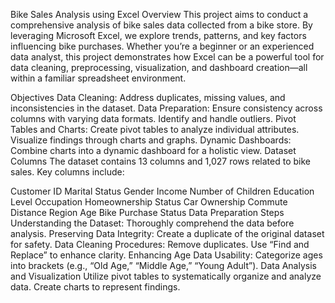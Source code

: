 Bike Sales Analysis using Excel
Overview
This project aims to conduct a comprehensive analysis of bike sales data collected from a bike store. By leveraging Microsoft Excel, we explore trends, patterns, and key factors influencing bike purchases. Whether you’re a beginner or an experienced data analyst, this project demonstrates how Excel can be a powerful tool for data cleaning, preprocessing, visualization, and dashboard creation—all within a familiar spreadsheet environment.

Objectives
Data Cleaning:
Address duplicates, missing values, and inconsistencies in the dataset.
Data Preparation:
Ensure consistency across columns with varying data formats.
Identify and handle outliers.
Pivot Tables and Charts:
Create pivot tables to analyze individual attributes.
Visualize findings through charts and graphs.
Dynamic Dashboards:
Combine charts into a dynamic dashboard for a holistic view.
Dataset Columns
The dataset contains 13 columns and 1,027 rows related to bike sales. Key columns include:

Customer ID
Marital Status
Gender
Income
Number of Children
Education Level
Occupation
Homeownership Status
Car Ownership
Commute Distance
Region
Age
Bike Purchase Status
Data Preparation Steps
Understanding the Dataset:
Thoroughly comprehend the data before analysis.
Preserving Data Integrity:
Create a duplicate of the original dataset for safety.
Data Cleaning Procedures:
Remove duplicates.
Use “Find and Replace” to enhance clarity.
Enhancing Age Data Usability:
Categorize ages into brackets (e.g., “Old Age,” “Middle Age,” “Young Adult”).
Data Analysis and Visualization
Utilize pivot tables to systematically organize and analyze data.
Create charts to represent findings.
